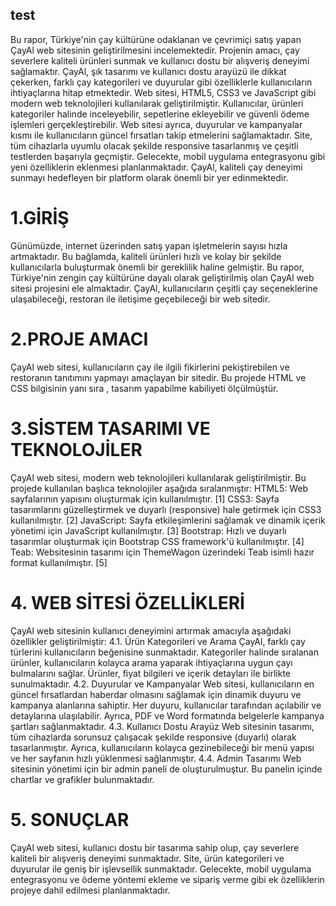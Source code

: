 ## test
Bu rapor, Türkiye'nin çay kültürüne odaklanan ve çevrimiçi
satış yapan ÇayAl web sitesinin geliştirilmesini
incelemektedir. Projenin amacı, çay severlere kaliteli
ürünleri sunmak ve kullanıcı dostu bir alışveriş deneyimi
sağlamaktır. ÇayAl, şık tasarımı ve kullanıcı dostu arayüzü
ile dikkat çekerken, farklı çay kategorileri ve duyurular gibi
özelliklerle kullanıcıların ihtiyaçlarına hitap etmektedir.
Web sitesi, HTML5, CSS3 ve JavaScript gibi modern web
teknolojileri kullanılarak geliştirilmiştir. Kullanıcılar,
ürünleri kategoriler halinde inceleyebilir, sepetlerine
ekleyebilir ve güvenli ödeme işlemleri gerçekleştirebilir. Web
sitesi ayrıca, duyurular ve kampanyalar kısmı ile
kullanıcıların güncel fırsatları takip etmelerini
sağlamaktadır. Site, tüm cihazlarla uyumlu olacak şekilde
responsive tasarlanmış ve çeşitli testlerden başarıyla
geçmiştir. Gelecekte, mobil uygulama entegrasyonu gibi yeni
özelliklerin eklenmesi planlanmaktadır. ÇayAl, kaliteli çay
deneyimi sunmayı hedefleyen bir platform olarak önemli bir
yer edinmektedir. 

# 1.GİRİŞ
Günümüzde, internet üzerinden satış yapan işletmelerin sayısı
hızla artmaktadır. Bu bağlamda, kaliteli ürünleri hızlı ve kolay
bir şekilde kullanıcılarla buluşturmak önemli bir gereklilik
haline gelmiştir. Bu rapor, Türkiye'nin zengin çay kültürüne
dayalı olarak geliştirilmiş olan ÇayAl web sitesi projesini ele
almaktadır. ÇayAl, kullanıcıların çeşitli çay seçeneklerine
ulaşabileceği, restoran ile iletişime geçebileceği bir web sitedir.

# 2.PROJE AMACI
ÇayAl web sitesi, kullanıcıların çay ile ilgili fikirlerini
pekiştirebilen ve restoranın tanıtımını yapmayı amaçlayan bir
sitedir. Bu projede HTML ve CSS bilgisinin yanı sıra , tasarım
yapabilme kabiliyeti ölçülmüştür.

# 3.SİSTEM TASARIMI VE TEKNOLOJİLER
ÇayAl web sitesi, modern web teknolojileri kullanılarak
geliştirilmiştir. Bu projede kullanılan başlıca teknolojiler aşağıda
sıralanmıştır:
HTML5: Web sayfalarının yapısını oluşturmak için
kullanılmıştır. [1]
CSS3: Sayfa tasarımlarını güzelleştirmek ve duyarlı
(responsive) hale getirmek için CSS3 kullanılmıştır. [2]
JavaScript: Sayfa etkileşimlerini sağlamak ve dinamik içerik
yönetimi için JavaScript kullanılmıştır. [3]
Bootstrap: Hızlı ve duyarlı tasarımlar oluşturmak için Bootstrap
CSS framework'ü kullanılmıştır. [4]
Teab: Websitesinin tasarımı için ThemeWagon üzerindeki Teab
isimli hazır format kullanılmıştır. [5]

# 4. WEB SİTESİ ÖZELLİKLERİ
ÇayAl web sitesinin kullanıcı deneyimini artırmak amacıyla
aşağıdaki özellikler geliştirilmiştir:
4.1. Ürün Kategorileri ve Arama
ÇayAl, farklı çay türlerini kullanıcıların beğenisine sunmaktadır.
Kategoriler halinde sıralanan ürünler, kullanıcıların kolayca
arama yaparak ihtiyaçlarına uygun çayı bulmalarını sağlar.
Ürünler, fiyat bilgileri ve içerik detayları ile birlikte
sunulmaktadır.
4.2. Duyurular ve Kampanyalar
Web sitesi, kullanıcıların en güncel fırsatlardan haberdar
olmasını sağlamak için dinamik duyuru ve kampanya alanlarına
sahiptir. Her duyuru, kullanıcılar tarafından açılabilir ve
detaylarına ulaşılabilir. Ayrıca, PDF ve Word formatında
belgelerle kampanya şartları sağlanmaktadır.
4.3. Kullanıcı Dostu Arayüz
Web sitesinin tasarımı, tüm cihazlarda sorunsuz çalışacak
şekilde responsive (duyarlı) olarak tasarlanmıştır. Ayrıca,
kullanıcıların kolayca gezinebileceği bir menü yapısı ve her
sayfanın hızlı yüklenmesi sağlanmıştır.
4.4. Admin Tasarımı
Web sitesinin yönetimi için bir admin paneli de oluşturulmuştur.
Bu panelin içinde chartlar ve grafikler bulunmaktadır.

# 5. SONUÇLAR
ÇayAl web sitesi, kullanıcı dostu bir tasarıma sahip olup, çay
severlere kaliteli bir alışveriş deneyimi sunmaktadır. Site, ürün
kategorileri ve duyurular ile geniş bir işlevsellik sunmaktadır.
Gelecekte, mobil uygulama entegrasyonu ve ödeme yöntemi
ekleme ve sipariş verme gibi ek özelliklerin projeye dahil
edilmesi planlanmaktadır.


